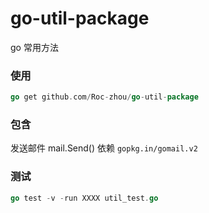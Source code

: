 # go-util-package
go 常用方法

### 使用
```go
go get github.com/Roc-zhou/go-util-package
```

### 包含
发送邮件 mail.Send()  依赖 `gopkg.in/gomail.v2`

### 测试
```go
go test -v -run XXXX util_test.go 
```
